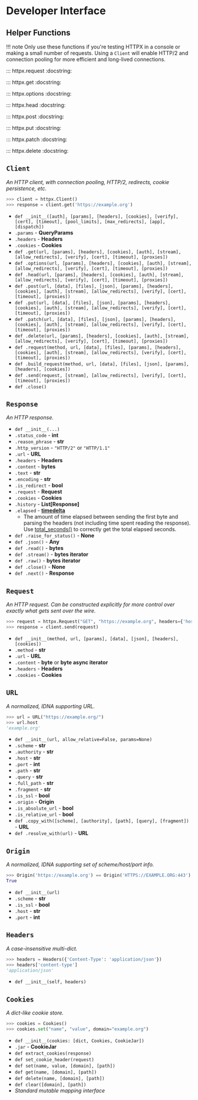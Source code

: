# Developer Interface

## Helper Functions

!!! note
    Only use these functions if you're testing HTTPX in a console
    or making a small number of requests. Using a `Client` will
    enable HTTP/2 and connection pooling for more efficient and
    long-lived connections.

::: httpx.request
    :docstring:

::: httpx.get
    :docstring:

::: httpx.options
    :docstring:

::: httpx.head
    :docstring:

::: httpx.post
    :docstring:

::: httpx.put
    :docstring:

::: httpx.patch
    :docstring:

::: httpx.delete
    :docstring:

## `Client`

*An HTTP client, with connection pooling, HTTP/2, redirects, cookie persistence, etc.*

```python
>>> client = httpx.Client()
>>> response = client.get('https://example.org')
```

* `def __init__([auth], [params], [headers], [cookies], [verify], [cert], [timeout], [pool_limits], [max_redirects], [app], [dispatch])`
* `.params` - **QueryParams**
* `.headers` - **Headers**
* `.cookies` - **Cookies**
* `def .get(url, [params], [headers], [cookies], [auth], [stream], [allow_redirects], [verify], [cert], [timeout], [proxies])`
* `def .options(url, [params], [headers], [cookies], [auth], [stream], [allow_redirects], [verify], [cert], [timeout], [proxies])`
* `def .head(url, [params], [headers], [cookies], [auth], [stream], [allow_redirects], [verify], [cert], [timeout], [proxies])`
* `def .post(url, [data], [files], [json], [params], [headers], [cookies], [auth], [stream], [allow_redirects], [verify], [cert], [timeout], [proxies])`
* `def .put(url, [data], [files], [json], [params], [headers], [cookies], [auth], [stream], [allow_redirects], [verify], [cert], [timeout], [proxies])`
* `def .patch(url, [data], [files], [json], [params], [headers], [cookies], [auth], [stream], [allow_redirects], [verify], [cert], [timeout], [proxies])`
* `def .delete(url, [params], [headers], [cookies], [auth], [stream], [allow_redirects], [verify], [cert], [timeout], [proxies])`
* `def .request(method, url, [data], [files], [params], [headers], [cookies], [auth], [stream], [allow_redirects], [verify], [cert], [timeout], [proxies])`
* `def .build_request(method, url, [data], [files], [json], [params], [headers], [cookies])`
* `def .send(request, [stream], [allow_redirects], [verify], [cert], [timeout], [proxies])`
* `def .close()`

## `Response`

*An HTTP response.*

* `def __init__(...)`
* `.status_code` - **int**
* `.reason_phrase` - **str**
* `.http_version` - `"HTTP/2"` or `"HTTP/1.1"`
* `.url` - **URL**
* `.headers` - **Headers**
* `.content` - **bytes**
* `.text` - **str**
* `.encoding` - **str**
* `.is_redirect` - **bool**
* `.request` - **Request**
* `.cookies` - **Cookies**
* `.history` - **List[Response]**
* `.elapsed` - **[timedelta](https://docs.python.org/3/library/datetime.html)**
  * The amount of time elapsed between sending the first byte and parsing the headers (not including time spent reading
  the response).  Use
  [total_seconds()](https://docs.python.org/3/library/datetime.html#datetime.timedelta.total_seconds) to correctly get
  the total elapsed seconds.
* `def .raise_for_status()` - **None**
* `def .json()` - **Any**
* `def .read()` - **bytes**
* `def .stream()` - **bytes iterator**
* `def .raw()` - **bytes iterator**
* `def .close()` - **None**
* `def .next()` - **Response**

## `Request`

*An HTTP request. Can be constructed explicitly for more control over exactly
what gets sent over the wire.*

```python
>>> request = httpx.Request("GET", "https://example.org", headers={'host': 'example.org'})
>>> response = client.send(request)
```

* `def __init__(method, url, [params], [data], [json], [headers], [cookies])`
* `.method` - **str**
* `.url` - **URL**
* `.content` - **byte** or **byte async iterator**
* `.headers` - **Headers**
* `.cookies` - **Cookies**

## `URL`

*A normalized, IDNA supporting URL.*

```python
>>> url = URL("https://example.org/")
>>> url.host
'example.org'
```

* `def __init__(url, allow_relative=False, params=None)`
* `.scheme` - **str**
* `.authority` - **str**
* `.host` - **str**
* `.port` - **int**
* `.path` - **str**
* `.query` - **str**
* `.full_path` - **str**
* `.fragment` - **str**
* `.is_ssl` - **bool**
* `.origin` - **Origin**
* `.is_absolute_url` - **bool**
* `.is_relative_url` - **bool**
* `def .copy_with([scheme], [authority], [path], [query], [fragment])` - **URL**
* `def .resolve_with(url)` - **URL**

## `Origin`

*A normalized, IDNA supporting set of scheme/host/port info.*

```python
>>> Origin('https://example.org') == Origin('HTTPS://EXAMPLE.ORG:443')
True
```

* `def __init__(url)`
* `.scheme` - **str**
* `.is_ssl` - **bool**
* `.host` - **str**
* `.port` - **int**

## `Headers`

*A case-insensitive multi-dict.*

```python
>>> headers = Headers({'Content-Type': 'application/json'})
>>> headers['content-type']
'application/json'
```

* `def __init__(self, headers)`

## `Cookies`

*A dict-like cookie store.*

```python
>>> cookies = Cookies()
>>> cookies.set("name", "value", domain="example.org")
```

* `def __init__(cookies: [dict, Cookies, CookieJar])`
* `.jar` - **CookieJar**
* `def extract_cookies(response)`
* `def set_cookie_header(request)`
* `def set(name, value, [domain], [path])`
* `def get(name, [domain], [path])`
* `def delete(name, [domain], [path])`
* `def clear([domain], [path])`
* *Standard mutable mapping interface*
